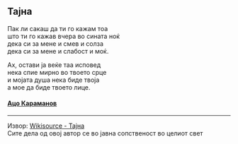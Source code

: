 ## Тајна 

Пак ли сакаш да ти го кажам тоа\
што ти го кажав вчера во сината ноќ\
дека си за мене и смев и солза\
дека си за мене и слабост и моќ.

Ах, остави ја веќе таа исповед\
нека спие мирно во твоето срце\
и мојата душа нека биде твоја\
а мое да биде твоето лице.

#### [Ацо Караманов](https://mk.wikipedia.org/wiki/%D0%90%D1%86%D0%BE_%D0%9A%D0%B0%D1%80%D0%B0%D0%BC%D0%B0%D0%BD%D0%BE%D0%B2)

---

Извор: [Wikisource - Тајна](https://mk.wikisource.org/wiki/%D0%A2%D0%B0%D1%98%D0%BD%D0%B0)\
Сите дела од овој автор се во јавна сопственост во целиот свет
